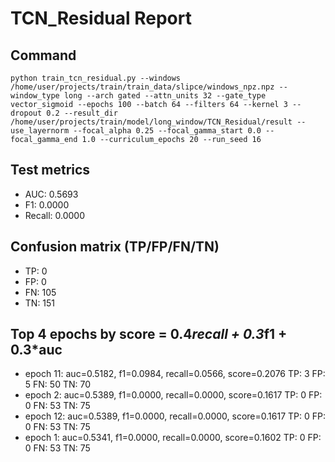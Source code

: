 # TCN_Residual Report

## Command
```
python train_tcn_residual.py --windows /home/user/projects/train/train_data/slipce/windows_npz.npz --window_type long --arch gated --attn_units 32 --gate_type vector_sigmoid --epochs 100 --batch 64 --filters 64 --kernel 3 --dropout 0.2 --result_dir /home/user/projects/train/model/long_window/TCN_Residual/result --use_layernorm --focal_alpha 0.25 --focal_gamma_start 0.0 --focal_gamma_end 1.0 --curriculum_epochs 20 --run_seed 16
```

## Test metrics
- AUC: 0.5693
- F1: 0.0000
- Recall: 0.0000
## Confusion matrix (TP/FP/FN/TN)
- TP: 0
- FP: 0
- FN: 105
- TN: 151

## Top 4 epochs by score = 0.4*recall + 0.3*f1 + 0.3*auc
- epoch 11: auc=0.5182, f1=0.0984, recall=0.0566, score=0.2076  TP: 3 FP: 5 FN: 50 TN: 70
- epoch 2: auc=0.5389, f1=0.0000, recall=0.0000, score=0.1617  TP: 0 FP: 0 FN: 53 TN: 75
- epoch 12: auc=0.5389, f1=0.0000, recall=0.0000, score=0.1617  TP: 0 FP: 0 FN: 53 TN: 75
- epoch 1: auc=0.5341, f1=0.0000, recall=0.0000, score=0.1602  TP: 0 FP: 0 FN: 53 TN: 75
